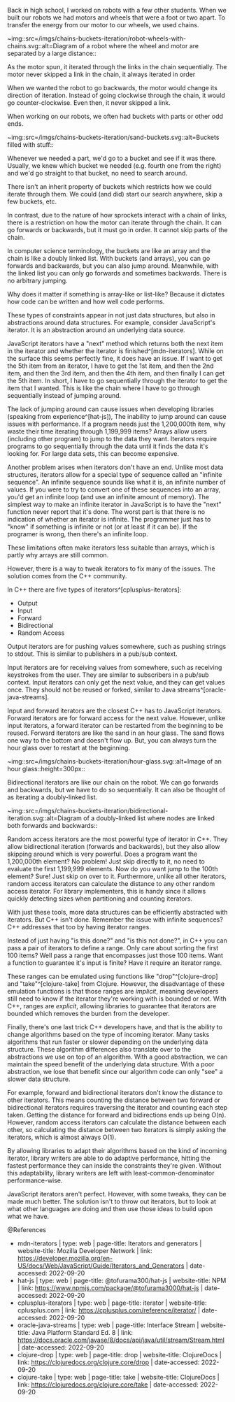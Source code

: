 Back in high school, I worked on robots with a few other students.
When we built our robots we had motors and wheels that were a foot or two apart.
To transfer the energy from our motor to our wheels, we used chains.

~img::src=/imgs/chains-buckets-iteration/robot-wheels-with-chains.svg::alt=Diagram of a robot where the wheel and motor are separated by a large distance::

As the motor spun, it iterated through the links in the chain sequentially.
The motor never skipped a link in the chain, it always iterated in order

When we wanted the robot to go backwards, the motor would change its direction of iteration.
Instead of going clockwise through the chain, it would go counter-clockwise.
Even then, it never skipped a link.

When working on our robots, we often had buckets with parts or other odd ends.

~img::src=/imgs/chains-buckets-iteration/sand-buckets.svg::alt=Buckets filled with stuff::

Whenever we needed a part, we'd go to a bucket and see if it was there.
Usually, we knew which bucket we needed (e.g. fourth one from the right) and we'd go straight to that bucket,
no need to search around.

There isn't an inherit property of buckets which restricts how we could iterate through them.
We could (and did) start our search anywhere, skip a few buckets, etc.

In contrast, due to the nature of how sprockets interact with a chain of links, there is a
restriction on how the motor can iterate through the chain. It can go forwards or backwards,
but it must go in order. It cannot skip parts of the chain.

In computer science terminology, the buckets are like an array and the chain is like a doubly linked list.
With buckets (and arrays), you can go forwards and backwards, but you can also jump around.
Meanwhile, with the linked list you can only go forwards and sometimes backwards.
There is no arbitrary jumping.

Why does it matter if something is array-like or list-like?
Because it dictates how code can be written and how well code performs.

These types of constraints appear in not just data structures, but also in abstractions around data structures.
For example, consider JavaScript's iterator.
It is an abstraction around an underlying data source.

JavaScript iterators have a "next" method which returns both the next item in
the iterator and whether the iterator is finished^[mdn-iterators].
While on the surface this seems perfectly fine, it does have an issue.
If I want to get the 5th item from an iterator, I have to get the 1st item, and then the 2nd item,
and then the 3rd item, and then the 4th item, and then finally I can get the 5th item.
In short, I have to go sequentially through the iterator to get the item that I wanted.
This is like the chain where I have to go through sequentially instead of jumping around.

The lack of jumping around can cause issues when developing libraries (speaking from experience^[hat-js]),
The inability to jump around can cause issues with performance.
If a program needs just the 1,200,000th item, why waste their time iterating through 1,199,999 items?
Arrays allow users (including other program) to jump to the data they want.
Iterators require programs to go sequentially through the data until it finds the data it's looking for.
For large data sets, this can become expensive.

Another problem arises when iterators don't have an end.
Unlike most data structures, iterators allow for a special type of sequence called an "infinite sequence".
An infinite sequence sounds like what it is, an infinite number of values.
If you were to try to convert one of these sequences into an array, you'd get an infinite loop (and use an infinite amount of memory).
The simplest way to make an infinite iterator in JavaScript is to have the "next" function never report that it's done.
The worst part is that there is no indication of whether an iterator is infinite.
The programmer just has to "know" if something is infinite or not (or at least if it can be).
If the programer is wrong, then there's an infinite loop.

These limitations often make iterators less suitable than arrays, which is partly why arrays are still common.

However, there is a way to tweak iterators to fix many of the issues.
The solution comes from the C++ community.

In C++ there are five types of iterators^[cplusplus-iterators]:
* Output
* Input
* Forward
* Bidirectional
* Random Access

Output iterators are for pushing values somewhere, such as pushing strings to stdout.
This is similar to publishers in a pub/sub context.

Input iterators are for receiving values from somewhere, such as receiving keystrokes from the user.
They are similar to subscribers in a pub/sub context.
Input iterators can only get the next value, and they can get values once.
They should not be reused or forked, similar to Java streams^[oracle-java-streams].

Input and forward iterators are the closest C++ has to JavaScript iterators.
Forward iterators are for forward access for the next value.
However, unlike input iterators, a forward iterator can be restarted from the beginning to be reused.
Forward iterators are like the sand in an hour glass.
The sand flows one way to the bottom and doesn't flow up.
But, you can always turn the hour glass over to restart at the beginning.

~img::src=/imgs/chains-buckets-iteration/hour-glass.svg::alt=Image of an hour glass::height=300px::

Bidirectional iterators are like our chain on the robot.
We can go forwards and backwards, but we have to do so sequentially.
It can also be thought of as iterating a doubly-linked list.

~img::src=/imgs/chains-buckets-iteration/bidirectional-iteration.svg::alt=Diagram of a doubly-linked list where nodes are linked both forwards and backwards::

Random access iterators are the most powerful type of iterator in C++.
They allow bidirectional iteration (forwards and backwards), but they also allow skipping around which is very powerful.
Does a program want the 1,200,000th element?
No problem! Just skip directly to it, no need to evaluate the first 1,199,999 elements.
Now do you want jump to the 100th element? Sure! Just skip on over to it.
Furthermore, unlike all other iterators, random access iterators can calculate the distance to any other random access iterator.
For library implementers, this is handy since it allows quickly detecting sizes when partitioning and counting iterators.

With just these tools, more data structures can be efficiently abstracted with iterators.
But C++ isn't done. Remember the issue with infinite sequences?
C++ addresses that too by having iterator ranges.

Instead of just having "is this done?" and "is this not done?", in C++ you can pass a pair of iterators
to define a range. Only care about sorting the first 100 items? Well pass a range that encompasses just those 100 items.
Want a function to guarantee it's input is finite? Have it require an iterator range.

These ranges can be emulated using functions like "drop"^[clojure-drop] and "take"^[clojure-take] from Clojure.
However, the disadvantage of these emulation functions is that those ranges are *implicit*, meaning developers still
need to know if the iterator they're working with is bounded or not.
With C++, ranges are *explicit*, allowing libraries to guarantee that iterators are bounded which removes the burden from the developer.

Finally, there's one last trick C++ developers have, and that is the ability to change algorithms
based on the type of incoming iterator.
Many tasks algorithms that run faster or slower depending on the underlying data structure.
These algorithm differences also translate over to the abstractions we use on top of an algorithm.
With a good abstraction, we can maintain the speed benefit of the underlying data structure.
With a poor abstraction, we lose that benefit since our algorithm code can only "see" a slower data structure.

For example, forward and bidirectional iterators don't know the distance to other iterators.
This means counting the distance between two forward or bidirectional iterators requires traversing
the iterator and counting each step taken.
Getting the distance for forward and bidirections ends up being O(n).
However, random access iterators can calculate the distance between each other, so calculating
the distance between two iterators is simply asking the iterators, which is almost always O(1).

By allowing libraries to adapt their algorithms based on the kind of incoming iterator,
library writers are able to do adaptive performance, hitting the fastest performance they can
inside the constraints they're given.
Without this adaptability, library writers are left with least-common-denominator performance-wise.

JavaScript iterators aren't perfect.
However, with some tweaks, they can be made much better.
The solution isn't to throw out iterators, but to look at what other languages are doing
and then use those ideas to build upon what we have.

@References
* mdn-iterators
  | type: web
  | page-title: Iterators and generators
  | website-title: Mozilla Developer Network
  | link: https://developer.mozilla.org/en-US/docs/Web/JavaScript/Guide/Iterators_and_Generators
  | date-accessed: 2022-09-20
* hat-js
  | type: web
  | page-title: @tofurama300/hat-js
  | website-title: NPM
  | link: https://www.npmjs.com/package/@tofurama3000/hat-js
  | date-accessed: 2022-09-20
* cplusplus-iterators
  | type: web
  | page-title: iterator
  | website-title: cplusplus.com
  | link: https://cplusplus.com/reference/iterator/
  | date-accessed: 2022-09-20
* oracle-java-streams
  | type: web
  | page-title: Interface Stream<T>
  | website-title: Java Platform Standard Ed. 8
  | link: https://docs.oracle.com/javase/8/docs/api/java/util/stream/Stream.html
  | date-accessed: 2022-09-20
* clojure-drop
  | type: web
  | page-title: drop
  | website-title: ClojureDocs
  | link: https://clojuredocs.org/clojure.core/drop
  | date-accessed: 2022-09-20
* clojure-take
  | type: web
  | page-title: take
  | website-title: ClojureDocs
  | link: https://clojuredocs.org/clojure.core/take
  | date-accessed: 2022-09-20
